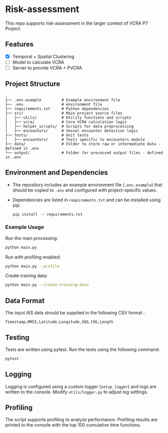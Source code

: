 # Risk-assessment

This repo supports risk-assessment in the larger context of VCRA P7 Project.

## Features

- [x] Temporal + Spatial Clustering
- [ ] Model to calculate VCRA
- [ ] Server to provide VCRA + PVCRA

## Project Structure

```
. 
├── .env.example         # Example environment file 
├── .env                 # environment file 
├── requirements.txt     # Python dependencies 
├── src/                 # Main project source files 
│   ├── utils/           # Utility functions and scripts 
│   ├── vcra/            # Core VCRA calculation logic 
│   ├── helper_scripts/  # Scripts for data preprocessing 
│   ├── encounters/      # Vessel encounter detection logic 
├── tests/               # Unit tests 
│   ├── encounters/      # Tests specific to encounters module 
├── data/                # Folder to store raw or intermediate data - defined in .env
└── output/              # Folder for processed output files - defined in .env
```

## Environment and Dependencies

- The repository includes an example environment file (`.env.example`) that should be copied to `.env` and configured with project-specific values.
- Dependencies are listed in `requirements.txt` and can be installed using pip:

    ```bash
    pip install -r requirements.txt
    ```

### Example Usage

Run the main processing:

```bash
python main.py
```

Run with profiling enabled:

```bash
python main.py --profile
```

Create training data:

```bash
python main.py --create-training-data
```

## Data Format

The input AIS data should be supplied in the following CSV format :

```
Timestamp,MMSI,Latitude,Longitude,SOG,COG,Length
```

## Testing

Tests are written using pytest. Run the tests using the following command:

```bash
pytest
```

## Logging

Logging is configured using a custom logger (`setup_logger`) and logs are written to the console. Modify `utils/logger.py` to adjust log settings.

## Profiling

The script supports profiling to analyze performance. Profiling results are printed to the console with the top 100 cumulative time functions.
